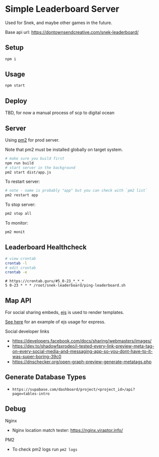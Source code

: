 # Simple Leaderboard Server

Used for Snek, and maybe other games in the future.

Base api url: https://dontownsendcreative.com/snek-leaderboard/

## Setup

```bash
npm i
```

## Usage

```bash
npm start
```

## Deploy

TBD, for now a manual process of scp to digital ocean

## Server

Using [pm2](https://www.npmjs.com/package/pm2) for prod server.

Note that pm2 must be installed globally on target system.

```bash
# make sure you build first
npm run build
# start server in the background
pm2 start dist/app.js
```

To restart server:

```bash
# note - name is probably "app" but you can check with `pm2 list`
pm2 restart app
```

To stop server:

```bash
pm2 stop all
```

To monitor:

```bash
pm2 monit
```


## Leaderboard Healthcheck

```bash
# view crontab
crontab -l
# edit crontab
crontab -e
```

```
# https://crontab.guru/#5_0-23_*_*_*
5 0-23 * * * /root/snek-leaderboard/ping-leaderboard.sh
```


## Map API

For social sharing embeds, [ejs](https://www.npmjs.com/package/ejs) is used to render templates.

[See here](https://github.com/mde/ejs/tree/main/examples/express) for an example of ejs usage for express.


Social developer links
- https://developers.facebook.com/docs/sharing/webmasters/images/
- https://dev.to/shadowfaxrodeo/i-tested-every-link-preview-meta-tag-on-every-social-media-and-messaging-app-so-you-dont-have-to-it-was-super-boring-39c0
- https://dnschecker.org/open-graph-preview-generate-metatags.php


## Generate Database Types

- `https://supabase.com/dashboard/project/<project_id>/api?page=tables-intro`


## Debug

Nginx

- Nginx location match tester: https://nginx.viraptor.info/

PM2

- To check pm2 logs run `pm2 logs`
